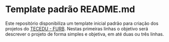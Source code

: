# Template padrão README.md

Este repositório disponibiliza um template inicial padrão para criação dos projetos do [TECEDU - FURB](http://tecedu.inf.furb.br/). Nestas primeiras linhas o objetivo será descrever o projeto de forma simples e objetiva, em até duas ou três linhas.

